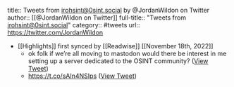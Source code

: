 title:: Tweets from irohsint@0sint.social by @JordanWildon on Twitter
author:: [[@JordanWildon on Twitter]]
full-title:: "Tweets from irohsint@0sint.social"
category:: #tweets
url:: https://twitter.com/JordanWildon

- [[Highlights]] first synced by [[Readwise]] [[November 18th, 2022]]
	- ok folk if we’re all moving to mastodon would there be interest in me setting up a server dedicated to the OSINT community? ([View Tweet](https://twitter.com/JordanWildon/status/1588624652771151872))
	- https://t.co/sAIn4NSIps ([View Tweet](https://twitter.com/JordanWildon/status/1589991066237014016))
